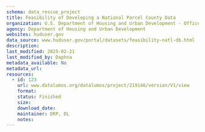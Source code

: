```yaml
---
schema: data_rescue_project 
title: Feasibility of Developing a National Parcel County Data
organization: U.S. Department of Housing and Urban Development - Office of Policy Development and Research
agency: Department of Housing and Urban Development
websites: huduser.gov
data_source: www.huduser.gov/portal/datasets/feasibility-natl-db.html
description: 
last_modified: 2025-02-21
last_modified_by: Daphna
metadata_available: No
metadata_url: 
resources:
  - id: 123
    url: www.datalumos.org/datalumos/project/219146/version/V1/view
    format: 
    status: Finished
    size: 
    download_date: 
    maintainer: DRP, DL
    notes: 
---
```


